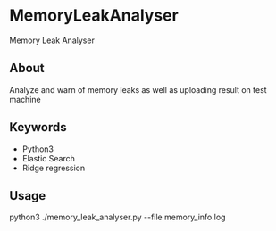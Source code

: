 # MemoryLeakAnalyser
Memory Leak Analyser

## About
Analyze and warn of memory leaks as well as uploading result on test machine

## Keywords
* Python3
* Elastic Search
* Ridge regression

## Usage
python3 ./memory_leak_analyser.py --file memory_info.log